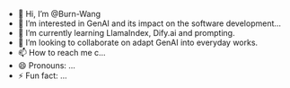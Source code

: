 - 👋 Hi, I’m @Burn-Wang
- 👀 I’m interested in GenAI and its impact on the software development...
- 🌱 I’m currently learning LlamaIndex, Dify.ai and prompting.
- 💞️ I’m looking to collaborate on adapt GenAI into everyday works.
- 📫 How to reach me c...
- 😄 Pronouns: ...
- ⚡ Fun fact: ...

<!---
Burn-Wang/Burn-Wang is a ✨ special ✨ repository because its `README.md` (this file) appears on your GitHub profile.
You can click the Preview link to take a look at your changes.
--->
